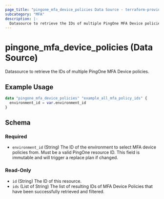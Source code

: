 ```yaml
---
page_title: "pingone_mfa_device_policies Data Source - terraform-provider-pingone"
subcategory: "MFA"
description: |-
  Datasource to retrieve the IDs of multiple PingOne MFA Device policies.
---
```


# pingone_mfa_device_policies (Data Source)

Datasource to retrieve the IDs of multiple PingOne MFA Device policies.

## Example Usage

```terraform
data "pingone_mfa_device_policies" "example_all_mfa_policy_ids" {
  environment_id = var.environment_id
}
```

<!-- schema generated by tfplugindocs -->
## Schema

### Required

- `environment_id` (String) The ID of the environment to select MFA device policies from.  Must be a valid PingOne resource ID.  This field is immutable and will trigger a replace plan if changed.

### Read-Only

- `id` (String) The ID of this resource.
- `ids` (List of String) The list of resulting IDs of MFA Device Policies that have been successfully retrieved and filtered.
